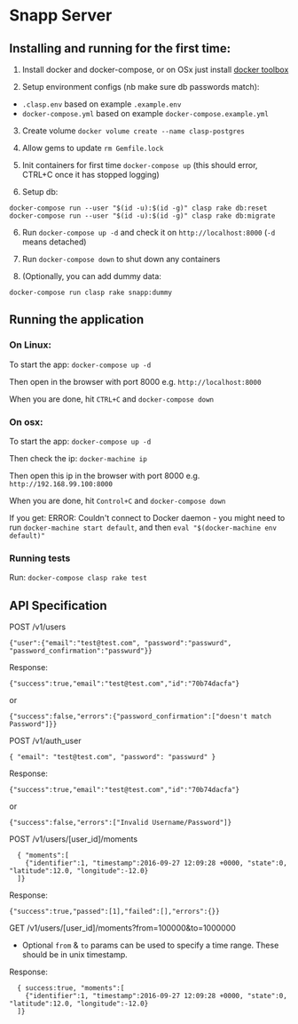 # Snapp Server

## Installing and running for the first time: 

1. Install docker and docker-compose, or on OSx just install [docker toolbox](https://docs.docker.com/engine/installation/mac/)

2. Setup environment configs (nb make sure db passwords match):

  * `.clasp.env` based on example `.example.env`
  * `docker-compose.yml` based on example `docker-compose.example.yml` 

3. Create volume `docker volume create --name clasp-postgres`

4. Allow gems to update `rm Gemfile.lock` 

5. Init containers for first time `docker-compose up` (this should error, CTRL+C once it has stopped logging)

5. Setup db:

  ```
  docker-compose run --user "$(id -u):$(id -g)" clasp rake db:reset
  docker-compose run --user "$(id -u):$(id -g)" clasp rake db:migrate
  ```

6. Run `docker-compose up -d` and check it on `http://localhost:8000` (`-d` means detached)

7. Run `docker-compose down` to shut down any containers

8. (Optionally, you can add dummy data:
  
  `docker-compose run clasp rake snapp:dummy`


## Running the application

### On Linux:

To start the app: `docker-compose up -d`

Then open in the browser with port 8000 e.g. `http://localhost:8000`

When you are done, hit `CTRL+C` and `docker-compose down`

### On osx:

To start the app: `docker-compose up -d`

Then check the ip: `docker-machine ip`

Then open this ip in the browser with port 8000 e.g. `http://192.168.99.100:8000`

When you are done, hit `Control+C` and `docker-compose down`

If you get:  ERROR: Couldn't connect to Docker daemon - you might need to run `docker-machine start default`, and then `eval "$(docker-machine env default)"`


### Running tests

Run: `docker-compose clasp rake test`


## API Specification

POST /v1/users

  `{"user":{"email":"test@test.com", "password":"passwurd", "password_confirmation":"passwurd"}}`

Response:

  `{"success":true,"email":"test@test.com","id":"70b74dacfa"}`

  or
  
  `{"success":false,"errors":{"password_confirmation":["doesn't match Password"]}}`

POST /v1/auth_user

  `{ "email": "test@test.com", "password": "passwurd" }`

Response:

  `{"success":true,"email":"test@test.com","id":"70b74dacfa"}`

  or 

  `{"success":false,"errors":["Invalid Username/Password"]}`

POST /v1/users/[user_id]/moments
```
  { "moments":[
    {"identifier":1, "timestamp":2016-09-27 12:09:28 +0000, "state":0, "latitude":12.0, "longitude":-12.0}
  ]}
```
Response: 

  `{"success":true,"passed":[1],"failed":[],"errors":{}}`

GET /v1/users/[user_id]/moments?from=100000&to=1000000

- Optional `from` & `to` params can be used to specify a time range. These should be in unix timestamp.

Response:

```
  { success:true, "moments":[
    {"identifier":1, "timestamp":2016-09-27 12:09:28 +0000, "state":0, "latitude":12.0, "longitude":-12.0}
  ]}
```
